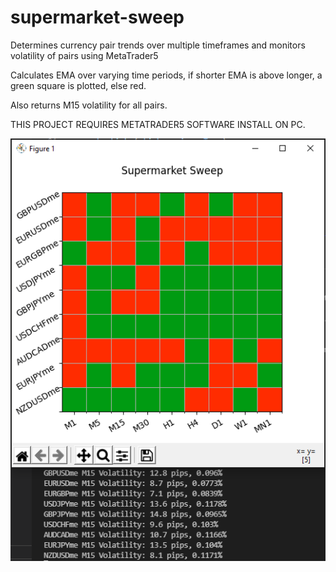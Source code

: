 # supermarket-sweep
Determines currency pair trends over multiple timeframes and monitors volatility of pairs using MetaTrader5

Calculates EMA over varying time periods, if shorter EMA is above longer, a green square is plotted, else red.

Also returns M15 volatility for all pairs.

THIS PROJECT REQUIRES METATRADER5 SOFTWARE INSTALL ON PC.

![alt text](https://github.com/cm9423/supermarket-sweep/blob/main/docs/images/supermarket-sweep.png)

